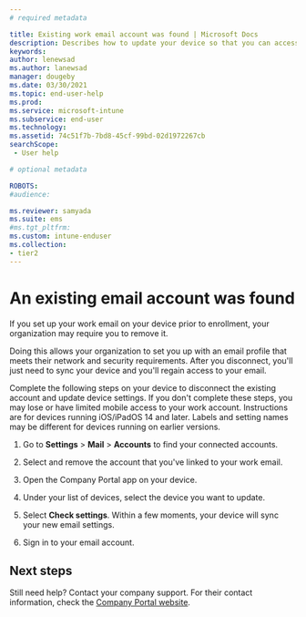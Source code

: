 ```yaml
---
# required metadata

title: Existing work email account was found | Microsoft Docs
description: Describes how to update your device so that you can access your work or school email again.
keywords:
author: lenewsad
ms.author: lanewsad
manager: dougeby
ms.date: 03/30/2021
ms.topic: end-user-help
ms.prod:
ms.service: microsoft-intune
ms.subservice: end-user
ms.technology:
ms.assetid: 74c51f7b-7bd8-45cf-99bd-02d1972267cb
searchScope:
 - User help

# optional metadata

ROBOTS:   
#audience:

ms.reviewer: samyada
ms.suite: ems
#ms.tgt_pltfrm:
ms.custom: intune-enduser
ms.collection:
- tier2
---
```


# An existing email account was found

If you set up your work email on your device prior to enrollment, your organization may require you to remove it. 

Doing this allows your organization to set you up with an email profile that meets their network and security requirements. After you disconnect, you'll just need to sync your device and you'll regain access to your email. 

Complete the following steps on your device to disconnect the existing account and update device settings. If you don't complete these steps, you may lose or have limited mobile access to your work account. Instructions are for devices running iOS/iPadOS 14 and later. Labels and setting names may be different for devices running on earlier versions.  

1. Go to **Settings** > **Mail** > **Accounts** to  find your connected accounts. 
 
2. Select and remove the account that you've linked to your work email. 

3. Open the Company Portal app on your device.  

4. Under your list of devices, select the device you want to update.

5. Select **Check settings**. Within a few moments, your device will sync your new email settings.

6. Sign in to your email account. 

## Next steps

Still need help? Contact your company support. For their contact information, check the [Company Portal website](https://go.microsoft.com/fwlink/?linkid=2010980).
